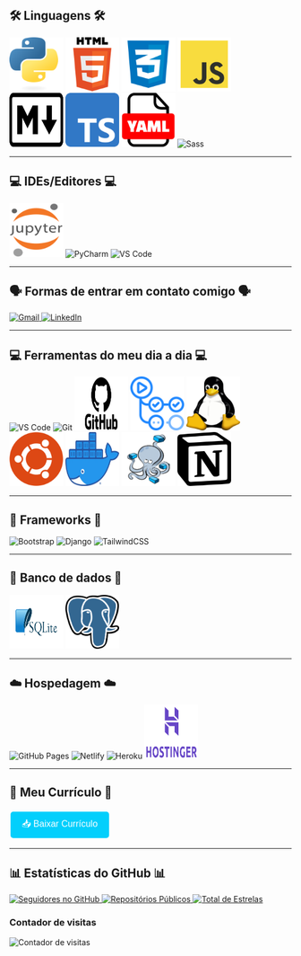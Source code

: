 ## 🛠️ Linguagens 🛠️

<div align="left">
    <img src="imgs/Python.png" alt="Python" title="Python" width="96" height="96" />
    <img src="imgs/HTML5.png" alt="HTML5" title="HTML5" width="96" height="96" />
    <img src="imgs/css.png" alt="CSS3" title="CSS3" width="96" height="96"/>
    <img src="imgs/javascript.png" alt="JavaScript" title="JavaScript" width="96" height="96" />
    <br>
    <img src="imgs/markdown.png" alt="Markdown" title="Markdown" width="96" height="96" />
    <img src="imgs/Typescript.png" alt="TypeScript" title="TypeScript" width="96" height="96" />
    <img src="imgs/yaml.png" alt="YAML" title="YAML" width="96" height="96" />
    <img src="https://img.icons8.com/color/96/sass.png" alt="Sass" title="Sass" width="96" height="96" />
</div>

---

## 💻 IDEs/Editores 💻

<div align="left">
    <img src="imgs/Jupyter.png" alt="Jupyter Notebook" title="Jupyter Notebook" width="96" height="96" />
    <img src="https://img.icons8.com/color/96/pycharm--v2.png" alt="PyCharm" title="PyCharm" width="96" height="96" />
    <img src="https://img.icons8.com/color/96/visual-studio-code-2019.png" alt="VS Code" title="Visual Studio Code" width="96" height="96" />
</div>

---

## 🗣️ Formas de entrar em contato comigo 🗣️

<div align="left">
    <a href="mailto:lucaskawatoko@gmail.com?subject=Oportunidade%20de%20Colaboração&body=Olá%20Lucas,%0D%0A%0D%0AEstou%20impressionado%20com%20seu%20trabalho%20como%20desenvolvedor%20back-end%20e%20gostaria%20de%20discutir%20uma%20possível%20colaboração.%20Por%20favor,%20entre%20em%20contato%20para%20que%20possamos%20conversar%20mais%20sobre%20isso.%0D%0A%0D%0AAtenciosamente,%0D%0A[Seu%20Nome]">
        <img src="https://img.icons8.com/color/96/gmail-new.png" alt="Gmail" width="96" height="96" />
    </a>
    <a href="https://www.linkedin.com/in/lucaskawatoko/" target="_blank">
        <img src="https://img.icons8.com/color/96/linkedin.png" alt="LinkedIn" width="96" height="96" />
    </a>
</div>

---

## 💻 Ferramentas do meu dia a dia 💻

<div align="left">
    <img src="https://img.icons8.com/color/96/visual-studio-code-2019.png" alt="VS Code" title="Visual Studio Code" width="96" height="96" />
    <img src="https://img.icons8.com/color/96/git.png" alt="Git" title="Git" />
    <img src="imgs/github.png" alt="GitHub" width="96" height="96" title="GitHub"/>
    <img src="imgs/github-actions.png" alt="GitHub Actions" width="96" height="96" title="GitHub Actions" />
    <img src="imgs/linux.png" alt="Linux" width="96" height="96"title="Linux" />
    <br>
    <img src="imgs/ubuntu.png" alt="Ubuntu" width="96" height="96" title="Ubuntu" />
    <img src="imgs/docker.png" alt="Docker" width="96" height="96" title="Docker"/>
    <img src="imgs/docker-compose.png" alt="Docker Compose" width="96" height="96" title="Docker Compose"/>
    <img src="imgs/notion.png" alt="Notion" width="96" height="96" title="Notion" />
</div>

---

## 🧩 Frameworks 🧩

<div align="left">
    <img src="https://img.icons8.com/fluency/96/bootstrap.png" alt="Bootstrap" title="Bootstrap" width="96" height="96" />
    <img src="https://img.icons8.com/color/96/django.png" alt="Django" title="Django" width="96" height="96" />
    <img src="https://img.icons8.com/color/96/tailwind_css.png" alt="TailwindCSS" title="TailwindCSS" width="96" height="96" />
</div>

---

## 💾 Banco de dados 💾

<div align="left">
    <img src="imgs/sqlite.png" alt="SQLite" title="SQLite" width="96" height="96"/>
    <img src="imgs/postgreSQL.png" alt="PostgreSQL" title="PostgreSQL" width="96" height="96" />
</div>

---

## ☁️ Hospedagem ☁️

<div align="left">
    <img src="https://img.shields.io/badge/GitHub%20Pages-121013?style=for-the-badge&logo=github&logoColor=white" alt="GitHub Pages" width="96" height="96" />
    <img src="https://img.shields.io/badge/Netlify-000000.svg?style=for-the-badge&logo=netlify&logoColor=#00C7B7" alt="Netlify" width="96" height="96" />
    <img src="https://img.icons8.com/color/96/heroku.png" alt="Heroku" title="Heroku" width="96" height="96" />
    <img src="imgs/Hostinger_Logo.png" alt="Hostinger" width="96" height="96" />
</div>

---

## 📄 Meu Currículo 📄

<div align="left">
    <a href="docs/Currículo-Lucas-Kawatoko-dev-junior.pdf" download="Curriculo-Lucas-Kawatoko">
        <button style="background-color: #03cffc; border: none; color: white; padding: 10px 20px; text-align: center; text-decoration: none; display: inline-block; font-size: 16px; margin: 4px 2px; cursor: pointer; border-radius: 5px;">
            📥 Baixar Currículo
        </button>
    </a>
</div>

---

## 📊 Estatísticas do GitHub 📊

<div align="left">
    <a href="https://github.com/seu-usuario?tab=followers">
        <img src="https://img.shields.io/github/followers/lucaskawatoko?color=236ad3&labelColor=1155ba&style=for-the-badge&logo=github&label=Seguidores&logoColor=white" alt="Seguidores no GitHub" />
    </a>
    <a href="https://github.com/seu-usuario?tab=repositories">
        <img src="https://img.shields.io/badge/Repositórios%20Públicos-30-%232c3e50?style=for-the-badge&logo=github&logoColor=white" alt="Repositórios Públicos" />
    </a>
    <a href="https://github.com/seu-usuario?tab=stars">
        <img src="https://img.shields.io/badge/Total%20de%20Estrelas-25-%23ffc107?style=for-the-badge&logo=star&logoColor=white" alt="Total de Estrelas" />
    </a>
    <h3>Contador de visitas</h3>
    <img alt="Contador de visitas" title="contador de visitas" src="https://komarev.com/ghpvc/?username=seu-usuario&color=blue&style=for-the-badge&label=VISITAS&base=0"/>
